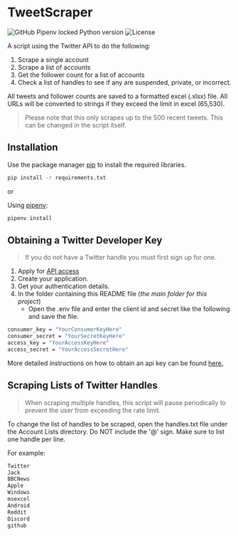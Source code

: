 # TweetScraper

![GitHub Pipenv locked Python version](https://img.shields.io/github/pipenv/locked/python-version/Durhamster/TweetScraper?color=blue&style=for-the-badge)
![License](https://img.shields.io/github/license/Durhamster/TweetScraper?style=for-the-badge)

A script using the Twitter API to do the following:

1. Scrape a single account
2. Scrape a list of accounts
3. Get the follower count for a list of accounts
4. Check a list of handles to see if any are suspended, private, or incorrect.

All tweets and follower counts are saved to a formatted excel (.xlsx) file. All URLs will be converted to strings if they exceed the limit in excel (65,530).

> Please note that this only scrapes up to the 500 recent tweets. This can be changed in the script itself.

## Installation

Use the package manager [pip](https://pip.pypa.io/en/stable/) to install the required libraries.

```bash
pip install -r requirements.txt
```

or

Using [pipenv](https://pipenv.pypa.io/en/latest/):

```bash
pipenv install
```

## Obtaining a Twitter Developer Key

> If you do not have a Twitter handle you must first sign up for one.

1. Apply for [API access](https://developer.twitter.com/en/apply-for-access.html)
2. Create your application.
3. Get your authentication details.
4. In the folder containing this README file (_the main folder for this project_)
   - Open the .env file and enter the client id and secret like the following and save the file.

```bash
consumer_key = "YourConsumerKeyHere"
consumer_secret = "YourSecretKeyHere"
access_key = "YourAccessKeyHere"
access_secret = "YourAccessSecretHere"
```

More detailed instructions on how to obtain an api key can be found [here.](https://towardsdatascience.com/how-to-access-twitters-api-using-tweepy-5a13a206683b)

## Scraping Lists of Twitter Handles

> When scraping multiple handles, this script will pause periodically to prevent the user from exceeding the rate limit.

To change the list of handles to be scraped, open the handles.txt file under the Account Lists directory. Do NOT include the '@' sign. Make sure to list one handle per line.

For example:

```bash
Twitter
Jack
BBCNews
Apple
Windows
msexcel
Android
Reddit
Discord
github
```
